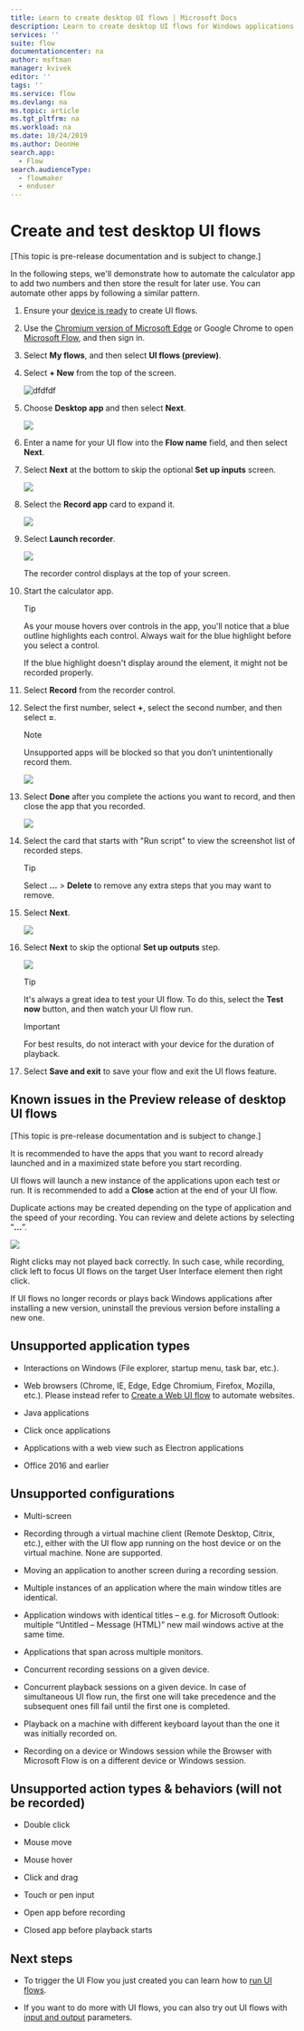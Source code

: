 ```yaml
---
title: Learn to create desktop UI flows | Microsoft Docs
description: Learn to create desktop UI flows for Windows applications.
services: ''
suite: flow
documentationcenter: na
author: msftman
manager: kvivek
editor: ''
tags: ''
ms.service: flow
ms.devlang: na
ms.topic: article
ms.tgt_pltfrm: na
ms.workload: na
ms.date: 10/24/2019
ms.author: DeonHe
search.app: 
  - Flow
search.audienceType: 
  - flowmaker
  - enduser
---
```


# Create and test desktop UI flows

[This topic is pre-release documentation and is subject to change.]

In the following steps, we'll demonstrate how to automate the calculator app to add two numbers and then store the result for later use. You can automate other apps by following a similar pattern.

1. Ensure your [device is ready]() to create UI flows. <!--Todo: link to the prereqs section-->
1.  Use the [Chromium version of Microsoft Edge](https://www.microsoftedgeinsider.com) or Google Chrome to open [Microsoft Flow](https://flow.microsoft.com), and then sign in.

1. Select  **My flows**, and then select **UI flows (preview)**.
1. Select **+ New** from the top of the screen.    

   ![dfdfdf](../media/create-windows-ui-flow/a3b2b3c31c9b2a87c703e0299fd4b225.png "ddfdf")

1.  Choose **Desktop app** and then select **Next**.

    ![](../media/create-windows-ui-flow/5bb2857f2b7400c26e0bd77a274e8a2d.png) 

1.  Enter a name for your UI flow into the **Flow name** field, and then select **Next**.

1.  Select **Next** at the bottom to skip the optional **Set up inputs** screen.

    ![](../media/create-windows-ui-flow/d1ba306e26af36c769b9110c538e1ba3.png)

1.  Select the **Record app** card to expand it.

     ![](../media/create-windows-ui-flow/96b2612205e69dd8e8df8e63e1aed312.png)

1.  Select **Launch recorder**.

    ![](../media/create-windows-ui-flow/9f75c46661c5dd3d33ad280f95c874f9.png)

    The recorder control displays at the top of your screen.

1.  Start the calculator app.

     >[!TIP]
     >As your mouse hovers over controls in the app, you'll notice that a blue outline highlights each control. Always wait for the blue highlight before you select a control.
     >
     >If the blue highlight doesn't display around the element, it might not be
    recorded properly.

1.  Select **Record** from the recorder control.
1.  Select the first number, select **+**, select the second number, and then select **=**.

     <!--todo Is this really necessary?-->
     >[!NOTE] 
     >Unsupported apps will be blocked so that you don’t unintentionally record them.

    ![](../media/create-windows-ui-flow/aca3847b2a1104f3757b755a15019215.png)

1.  Select **Done** after you complete the actions you want to record, and then close the app that you recorded.

    ![](../media/create-windows-ui-flow/b700fb5100e0de146ba3325573d3f0af.png)

1.  Select the card that starts with "Run <app name> script" to view the screenshot list of recorded steps.

     >[!TIP]
     >Select **...** > **Delete** to remove any extra steps that you may want to remove. 
1.  Select **Next**. 

    ![](../media/create-windows-ui-flow/5af823232153f97ecb638284e654f86b.png)

1.  Select **Next** to skip the optional **Set up outputs** step.

    ![](../media/create-windows-ui-flow/ac88c713a644864c4d6eafef598431f8.png)

    >[!TIP]
    >It's always a great idea to test your UI flow. To do this, select the **Test now** button, and then watch your UI flow run.
    
    >[!IMPORTANT]
    >For best results, do not interact with your device for the duration of playback.

1.  Select **Save and exit** to save your flow and exit the UI flows feature.


## Known issues in the Preview release of desktop UI flows

[This topic is pre-release documentation and is subject to change.]


It is recommended to have the apps that you want to record already launched and in a maximized state before you start recording.

UI flows will launch a new instance of the applications upon each test or run. It is recommended to add a **Close** action at the end of your UI flow.

Duplicate actions may be created depending on the type of application and the speed of your recording. You can review and delete actions by selecting “**…**”.

![](../media/known-issues-desktop/60755d5ba679a56d7d2ca2ede5a19103.png)

Right clicks may not played back correctly. In such case, while recording, click left to focus UI flows on the target User Interface element then right click.


<!--Todo: link to uninstall instructions-->
If UI flows no longer records or plays back Windows applications after installing a new version, uninstall the previous version before installing a new one.

## Unsupported application types

-   Interactions on Windows (File explorer, startup menu, task bar, etc.).

-   Web browsers (Chrome, IE, Edge, Edge Chromium, Firefox, Mozilla, etc.).
    Please instead refer to [Create a Web UI flow](edit-web.md) to
    automate websites.

-   Java applications

-   Click once applications

-   Applications with a web view such as Electron applications

-   Office 2016 and earlier

## Unsupported configurations

-   Multi-screen

-   Recording through a virtual machine client (Remote Desktop, Citrix, etc.),
    either with the UI flow app running on the host device or on the virtual
    machine. None are supported.

-   Moving an application to another screen during a recording session.

-   Multiple instances of an application where the main window titles are
    identical.

-   Application windows with identical titles – e.g. for Microsoft Outlook:
    multiple “Untitled – Message (HTML)” new mail windows active at the same
    time.

-   Applications that span across multiple monitors.

-   Concurrent recording sessions on a given device.

-   Concurrent playback sessions on a given device. In case of simultaneous UI
    flow run, the first one will take precedence and the subsequent ones fill
    fail until the first one is completed.

-   Playback on a machine with different keyboard layout than the one it was
    initially recorded on.

-   Recording on a device or Windows session while the Browser with Microsoft
    Flow is on a different device or Windows session.

## Unsupported action types & behaviors (will not be recorded)

-   Double click

-   Mouse move

-   Mouse hover

-   Click and drag

-   Touch or pen input

-   Open app before recording

-   Closed app before playback starts

## Next steps

<!--Todo: fix links-->
- To trigger the UI Flow you just created you can learn how to [run UI
flows](run-ui-flow.md).

- If you want to do more with UI flows, you can also try out UI flows with [input and output](inputs-outputs-web.md) parameters.

